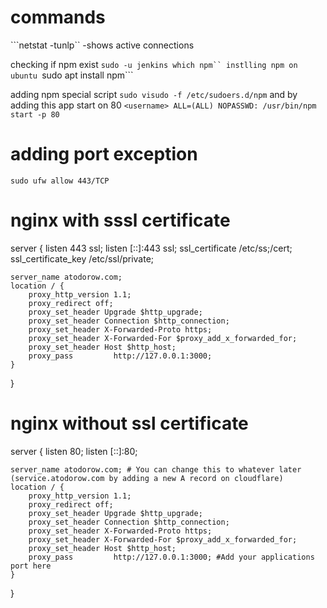 # commands
```netstat -tunlp`` -shows active connections

checking if npm exist
```sudo -u jenkins which npm``
instlling npm on ubuntu
```sudo apt install npm```

adding npm special script 
```sudo visudo -f /etc/sudoers.d/npm```
and by adding this app start on 80
```<username> ALL=(ALL) NOPASSWD: /usr/bin/npm start -p 80```


# adding port exception
```sudo ufw allow 443/TCP```

# nginx with sssl certificate
server {
        listen 443 ssl;
        listen [::]:443 ssl;
        ssl_certificate /etc/ss;/cert;
        ssl_certificate_key /etc/ssl/private;

    server_name atodorow.com;
    location / {
        proxy_http_version 1.1;
        proxy_redirect off;
        proxy_set_header Upgrade $http_upgrade;
        proxy_set_header Connection $http_connection;
        proxy_set_header X-Forwarded-Proto https;
        proxy_set_header X-Forwarded-For $proxy_add_x_forwarded_for;
        proxy_set_header Host $http_host;
        proxy_pass         http://127.0.0.1:3000;
    }
}
###
# nginx without ssl certificate
server {
        listen 80;
        listen [::]:80;

    server_name atodorow.com; # You can change this to whatever later (service.atodorow.com by adding a new A record on cloudflare)
    location / {
        proxy_http_version 1.1;
        proxy_redirect off;
        proxy_set_header Upgrade $http_upgrade;
        proxy_set_header Connection $http_connection;
        proxy_set_header X-Forwarded-Proto https;
        proxy_set_header X-Forwarded-For $proxy_add_x_forwarded_for;
        proxy_set_header Host $http_host;
        proxy_pass         http://127.0.0.1:3000; #Add your applications port here
    }
}
##